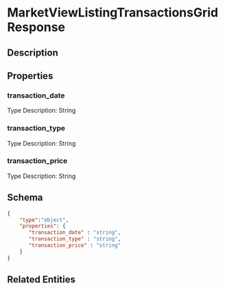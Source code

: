 # MarketViewListingTransactionsGridResponse
## Description

## Properties
### transaction_date


Type Description: String
### transaction_type


Type Description: String
### transaction_price


Type Description: String

## Schema
```json
{
    "type":"object",
    "properties": {
       "transaction_date" : "string",
       "transaction_type" : "string",
       "transaction_price" : "string"
    }
}
```

## Related Entities

